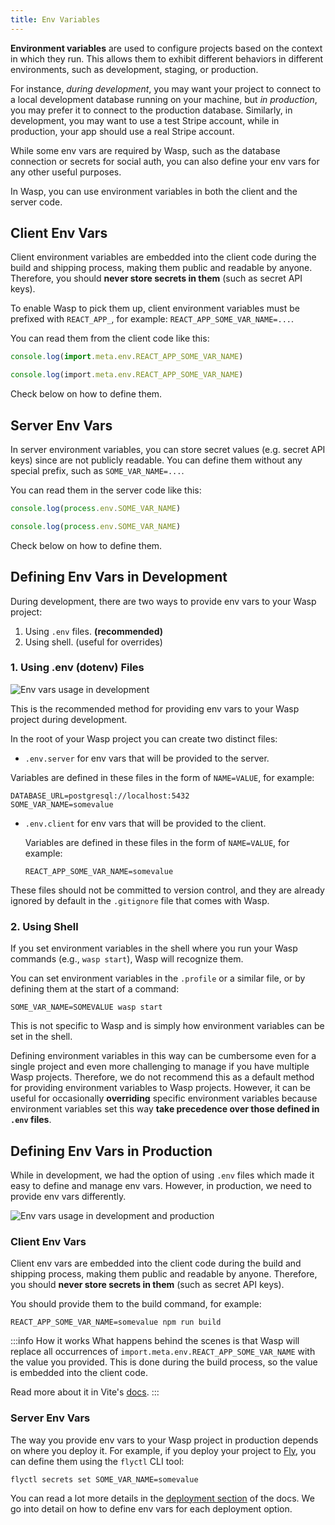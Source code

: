 ```yaml
---
title: Env Variables
---
```


**Environment variables** are used to configure projects based on the context in which they run. This allows them to exhibit different behaviors in different environments, such as development, staging, or production.

For instance, _during development_, you may want your project to connect to a local development database running on your machine, but _in production_, you may prefer it to connect to the production database. Similarly, in development, you may want to use a test Stripe account, while in production, your app should use a real Stripe account.

While some env vars are required by Wasp, such as the database connection or secrets for social auth, you can also define your env vars for any other useful purposes.

In Wasp, you can use environment variables in both the client and the server code.
## Client Env Vars

Client environment variables are embedded into the client code during the build and shipping process, making them public and readable by anyone. Therefore, you should **never store secrets in them** (such as secret API keys).

To enable Wasp to pick them up, client environment variables must be prefixed with `REACT_APP_`, for example: `REACT_APP_SOME_VAR_NAME=...`.

You can read them from the client code like this:

<Tabs groupId="js-ts">
<TabItem value="js" label="JavaScript">

```js title="src/App.js"
console.log(import.meta.env.REACT_APP_SOME_VAR_NAME)
```
</TabItem>
<TabItem value="ts" label="TypeScript">

```ts title="src/App.ts"
console.log(import.meta.env.REACT_APP_SOME_VAR_NAME)
```
</TabItem>
</Tabs>


Check below on how to define them.

## Server Env Vars

In server environment variables, you can store secret values (e.g. secret API keys) since are not publicly readable. You can define them without any special prefix, such as `SOME_VAR_NAME=...`.

You can read them in the server code like this:
<Tabs groupId="js-ts">
<TabItem value="js" label="JavaScript">

```js
console.log(process.env.SOME_VAR_NAME)
```
</TabItem>
<TabItem value="ts" label="TypeScript">

```ts
console.log(process.env.SOME_VAR_NAME)
```
</TabItem>
</Tabs>

Check below on how to define them.

## Defining Env Vars in Development

During development, there are two ways to provide env vars to your Wasp project:
1. Using `.env` files. **(recommended)**
2. Using shell. (useful for overrides)

### 1. Using .env (dotenv) Files

![Env vars usage in development](/img/env/prod_dev_fade.svg)

This is the recommended method for providing env vars to your Wasp project during development.

In the root of your Wasp project you can create two distinct files:
 - `.env.server` for env vars that will be provided to the server.

  Variables are defined in these files in the form of `NAME=VALUE`, for example:
  ```shell title=".env.server"
  DATABASE_URL=postgresql://localhost:5432
  SOME_VAR_NAME=somevalue
  ```

 - `.env.client` for env vars that will be provided to the client.

    Variables are defined in these files in the form of `NAME=VALUE`, for example:
    ```shell title=".env.client"
    REACT_APP_SOME_VAR_NAME=somevalue
    ```

These files should not be committed to version control, and they are already ignored by default in the `.gitignore` file that comes with Wasp.

<!-- `dotenv` files are a popular method for storing configuration: to learn more about them in general, check out the [README of the lib we use for them](https://github.com/stackbuilders/dotenv-hs). -->

### 2. Using Shell
If you set environment variables in the shell where you run your Wasp commands (e.g., `wasp start`), Wasp will recognize them.

You can set environment variables in the `.profile` or a similar file, or by defining them at the start of a command:

```shell
SOME_VAR_NAME=SOMEVALUE wasp start
```

 This is not specific to Wasp and is simply how environment variables can be set in the shell.

Defining environment variables in this way can be cumbersome even for a single project and even more challenging to manage if you have multiple Wasp projects. Therefore, we do not recommend this as a default method for providing environment variables to Wasp projects. However, it can be useful for occasionally **overriding** specific environment variables because environment variables set this way **take precedence over those defined in `.env` files**.

## Defining Env Vars in Production

While in development, we had the option of using `.env` files which made it easy to define and manage env vars. However, in production, we need to provide env vars differently.

![Env vars usage in development and production](/img/env/prod_dev_fade_2.svg)

### Client Env Vars

Client env vars are embedded into the client code during the build and shipping process, making them public and readable by anyone. Therefore, you should **never store secrets in them** (such as secret API keys).

You should provide them to the build command, for example:
```shell
REACT_APP_SOME_VAR_NAME=somevalue npm run build
```

:::info How it works
What happens behind the scenes is that Wasp will replace all occurrences of `import.meta.env.REACT_APP_SOME_VAR_NAME` with the value you provided. This is done during the build process, so the value is embedded into the client code.

Read more about it in Vite's [docs](https://vitejs.dev/guide/env-and-mode.html#production-replacement).
:::

### Server Env Vars

The way you provide env vars to your Wasp project in production depends on where you deploy it. For example, if you deploy your project to [Fly](https://fly.io), you can define them using the `flyctl` CLI tool:

```shell
flyctl secrets set SOME_VAR_NAME=somevalue
```

You can read a lot more details in the [deployment section](../advanced/deployment/manually) of the docs. We go into detail on how to define env vars for each deployment option.
